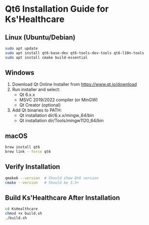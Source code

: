 # Qt6 Installation Guide for Ks'Healthcare

## Linux (Ubuntu/Debian)
```bash
sudo apt update
sudo apt install qt6-base-dev qt6-tools-dev-tools qt6-l10n-tools
sudo apt install cmake build-essential
```

## Windows
1. Download Qt Online Installer from https://www.qt.io/download
2. Run installer and select:
   - Qt 6.x.x
   - MSVC 2019/2022 compiler (or MinGW)
   - Qt Creator (optional)
3. Add Qt binaries to PATH:
   - Qt installation dir/6.x.x/mingw_64/bin
   - Qt installation dir/Tools/mingw1120_64/bin

## macOS
```bash
brew install qt6
brew link --force qt6
```

## Verify Installation
```bash
qmake6 --version  # Should show Qt6 version
cmake --version   # Should be 3.5+
```

## Build Ks'Healthcare After Installation
```bash
cd KsHealthcare
chmod +x build.sh
./build.sh